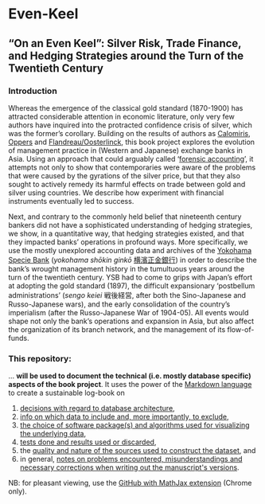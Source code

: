 # Even-Keel
## **“On an Even Keel”:  Silver Risk, Trade Finance,  and Hedging Strategies  around the Turn of the Twentieth Century**

### Introduction
Whereas the emergence of the classical gold standard (1870-1900) has attracted considerable attention in economic literature, only very few authors have inquired into the protracted confidence crisis of silver, which was the former’s corollary. Building on the results of authors as [Calomiris](	https://papers.ssrn.com/abstract=282686), [Oppers](https://doi.org/10.1016/S0304-3932(00)00032-5) and [Flandreau/Oosterlinck](https://doi.org/10.1016/j.jmoneco.2012.09.001), this book project explores the evolution of management practice in (Western and Japanese) exchange banks in Asia. Using an approach that could arguably called ‘[forensic accounting](https://en.wikipedia.org/wiki/Forensic_accounting)’, it attempts not only to show that contemporaries were aware of the problems that were caused by the gyrations of the silver price, but that they also sought to actively remedy its harmful effects on trade between gold and silver using countries. We describe how experiment with financial instruments eventually led to success. 

Next, and contrary to the commonly held belief that nineteenth century bankers did not have a sophisticated understanding of hedging strategies, we show, in a quantitative way, that hedging strategies existed, and that they impacted banks’ operations in profound ways. More specifically, we use the mostly unexplored accounting data and archives of the [Yokohama Specie Bank](https://en.wikipedia.org/wiki/Yokohama_Specie_Bank) (*yokohama shōkin ginkō* [横濱正金銀行](https://ja.wikipedia.org/wiki/%E6%A8%AA%E6%B5%9C%E6%AD%A3%E9%87%91%E9%8A%80%E8%A1%8C)) in order to describe the bank’s wrought management history in the tumultuous years around the turn of the twentieth century. YSB had to come to grips with Japan’s effort at adopting the gold standard (1897), the difficult expansionary ‘postbellum administrations’ (*sengo keiei* 戦後経営, after both the Sino-Japanese and Russo-Japanese wars), and the early consolidation of the country’s imperialism (after the Russo-Japanese War of 1904-05). All events would shape not only the bank’s operations and expansion in Asia, but also affect the organization of its branch network, and the management of its flow-of-funds.

### This repository:
... **will be used to document the technical (i.e. mostly database specific) aspects of the book project**. It uses the power of the [Markdown language](https://daringfireball.net/projects/markdown/syntax) to create a sustainable log-book on

1. [decisions with regard to database architecture](https://github.com/michaelschiltz/even-keel/blob/master/1.%20database%20architecture.md), 
2. [info on which data to include and, more importantly, to exclude](https://github.com/michaelschiltz/even-keel/blob/master/2.%20data%20inclusion%20and%20exclusion.md),
3. [the choice of software package(s) and algorithms used for visualizing the underlying data](https://github.com/michaelschiltz/even-keel/blob/master/3.%20software%20packages%20and%20algorithms%20employed.md),
4. [tests done and results used or discarded](https://github.com/michaelschiltz/even-keel/blob/master/4.%20tests%20done%20and%20results%20used%20or%20discarded.md),
5. the [quality and nature of the sources used to construct the dataset](https://github.com/michaelschiltz/even-keel/blob/master/5.%20quality%20and%20nature%20of%20sources%20for%20construction%20of%20the%20dataset.md), and
6. in general, [notes on problems encountered, misunderstandings and necessary corrections when writing out the manuscript's versions](https://github.com/michaelschiltz/even-keel/blob/master/6.%20other.md).

NB: for pleasant viewing, use the [GitHub with MathJax extension](https://chrome.google.com/webstore/detail/github-with-mathjax/ioemnmodlmafdkllaclgeombjnmnbima?hl=en) (Chrome only).
